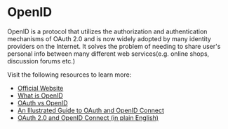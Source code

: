 # OpenID

OpenID is a protocol that utilizes the authorization and authentication mechanisms of OAuth 2.0 and is now widely adopted by many identity providers on the Internet.
It solves the problem of needing to share user's personal info between many different web services(e.g. online shops, discussion forums etc.)

Visit the following resources to learn more:

- [Official Website](https://openid.net/)
- [What is OpenID](https://openid.net/connect/)
- [OAuth vs OpenID](https://securew2.com/blog/oauth-vs-openid-which-is-better)
- [An Illustrated Guide to OAuth and OpenID Connect](https://www.youtube.com/watch?v=t18YB3xDfXI)
- [OAuth 2.0 and OpenID Connect (in plain English)](https://www.youtube.com/watch?v=996OiexHze0)